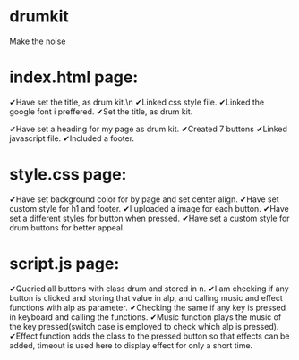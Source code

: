 # drumkit
Make the noise

# index.html page:

✔Have set the title, as drum kit.\n
✔Linked css style file.
✔Linked the google font i preffered.
✔Set the title, as drum kit.

✔Have set a heading for my page as drum kit.
✔Created 7 buttons 
✔Linked javascript file.
✔Included a footer.

# style.css page:

✔Have set background color for by page and set center align.
✔Have set custom style for h1 and footer.
✔I uploaded a image for each button.
✔Have set a different styles for button when pressed.
✔Have set a custom style for drum buttons for better appeal.

# script.js page:

✔Queried all buttons with class drum and stored in n.
✔I am checking if any button is clicked and storing that value in alp, and calling music and effect functions with alp as parameter.
✔Checking the same if any key is pressed in keyboard and calling the functions.
✔Music function plays the music of the key pressed(switch case is employed to check which alp is pressed).
✔Effect function adds the class to the pressed button so that effects can be added, timeout is used here to display effect for only a short time.
